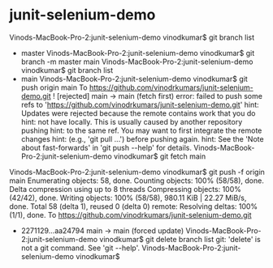 # junit-selenium-demo

Vinods-MacBook-Pro-2:junit-selenium-demo vinodkumar$ git branch 
  list
* master
Vinods-MacBook-Pro-2:junit-selenium-demo vinodkumar$ git branch -m master main
Vinods-MacBook-Pro-2:junit-selenium-demo vinodkumar$ git branch
  list
* main
Vinods-MacBook-Pro-2:junit-selenium-demo vinodkumar$ git push origin main
To https://github.com/vinodrkumars/junit-selenium-demo.git
 ! [rejected]        main -> main (fetch first)
error: failed to push some refs to 'https://github.com/vinodrkumars/junit-selenium-demo.git'
hint: Updates were rejected because the remote contains work that you do
hint: not have locally. This is usually caused by another repository pushing
hint: to the same ref. You may want to first integrate the remote changes
hint: (e.g., 'git pull ...') before pushing again.
hint: See the 'Note about fast-forwards' in 'git push --help' for details.
Vinods-MacBook-Pro-2:junit-selenium-demo vinodkumar$ git fetch main


Vinods-MacBook-Pro-2:junit-selenium-demo vinodkumar$ git push -f origin main
Enumerating objects: 58, done.
Counting objects: 100% (58/58), done.
Delta compression using up to 8 threads
Compressing objects: 100% (42/42), done.
Writing objects: 100% (58/58), 980.11 KiB | 22.27 MiB/s, done.
Total 58 (delta 1), reused 0 (delta 0)
remote: Resolving deltas: 100% (1/1), done.
To https://github.com/vinodrkumars/junit-selenium-demo.git
 + 2271129...aa24794 main -> main (forced update)
Vinods-MacBook-Pro-2:junit-selenium-demo vinodkumar$ git delete branch list
git: 'delete' is not a git command. See 'git --help'.
Vinods-MacBook-Pro-2:junit-selenium-demo vinodkumar$ 
